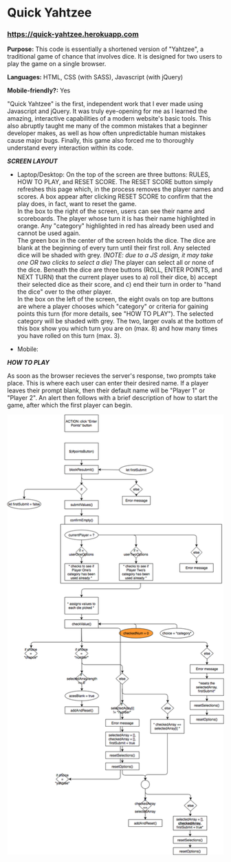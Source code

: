 # Quick Yahtzee
### https://quick-yahtzee.herokuapp.com

**Purpose:** This code is essentially a shortened version of "Yahtzee", a traditional game of chance that involves dice. It is designed for two users to play the game on a single browser.

**Languages:** HTML, CSS (with SASS), Javascript (with jQuery)

**Mobile-friendly?:** Yes

"Quick Yahtzee" is the first, independent work that I ever made using Javascript and jQuery. It was truly eye-opening for me as I learned the amazing, interactive capabilities of a modern website's basic tools. This also abruptly taught me many of the common mistakes that a beginner developer makes, as well as how often unpredictable human mistakes cause major bugs. Finally, this game also forced me to thoroughly understand every interaction within its code. 

***SCREEN LAYOUT***
- Laptop/Desktop: 
On the top of the screen are three buttons: RULES, HOW TO PLAY, and RESET SCORE. The RESET SCORE button simply refreshes this page which, in the process removes the player names and scores. A box appear after clicking RESET SCORE to confirm that the play does, in fact, want to reset the game.</br>
In the box to the right of the screen, users can see their name and scoreboards. The player whose turn it is has their name highlighted in orange. Any "category" highlighted in red has already been used and cannot be used again.</br> 
The green box in the center of the screen holds the dice. The dice are blank at the beginning of every turn until their first roll. Any selected dice will be shaded with grey. *(NOTE: due to a JS design, it may take one OR two clicks to select a die)* The player can select all or none of the dice. Beneath the dice are three buttons (ROLL, ENTER POINTS, and NEXT TURN) that the current player uses to a) roll their dice, b) accept their selected dice as their score, and c) end their turn in order to "hand the dice" over to the other player.</br>
In the box on the left of the screen, the eight ovals on top are buttons are where a player chooses which "category" or criteria for gaining points this turn (for more details, see "HOW TO PLAY"). The selected category will be shaded with grey. The two, larger ovals at the bottom of this box show you which turn you are on (max. 8) and how many times you have rolled on this turn (max. 3).

- Mobile: 

***HOW TO PLAY***

As soon as the browser recieves the server's response, two prompts take place. This is where each user can enter their desired name. If a player leaves their prompt blank, then their default name will be "Player 1" or "Player 2". An alert then follows with a brief description of how to start the game, after which the first player can begin.



<img src="views/images/enter_click.png">
